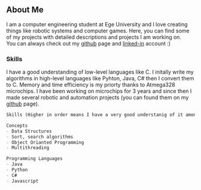 ## About Me

I am a computer engineering student at Ege University and I love creating things like robotic systems and computer games. Here, you can find some of my projects with detailed descriptions and projects I am working on.<br>
You can always check out my [github](https://github.com/ARXINO) page and [linked-in](https://www.linkedin.com/in/emre-sahinn/) account :)

### Skills

I have a good understanding of low-level languages like C. I initally write my algorithms in high-level languages like Pyhton, Java, C# then I convert them to C. Memory and time efficiency is my priorty thanks to Atmega328 microchips. I have been working on microchips for 3 years and since then I made several robotic and automation projects (you can found them on my [github](https://github.com/ARXINO) page).

```markdown
Skills (Higher in order means I have a very good understanig of it among others)

Concepts
- Data Structures
- Sort, search algorithms
- Object Orianted Programming
- Multithreading

Programming Languages
- Java
- Python
- C#
- Javascript
```
